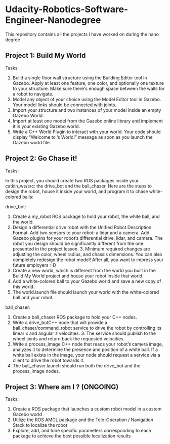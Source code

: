 # Udacity-Robotics-Software-Engineer-Nanodegree

This repository contains all the projects I have worked on during the nano degree

## Project 1: Build My World

Tasks: 
   1. Build a single floor wall structure using the Building Editor tool in Gazebo. Apply at least one feature, one color, and optionally one texture to your structure. Make sure there's enough space between the walls for a robot to navigate.
   2. Model any object of your choice using the Model Editor tool in Gazebo. Your model links should be connected with joints.
   3. Import your structure and two instances of your model inside an empty Gazebo World.
   4. Import at least one model from the Gazebo online library and implement it in your existing Gazebo world.
   5. Write a C++ World Plugin to interact with your world. Your code should display “Welcome to ’s World!” message as soon as you launch the Gazebo world file.

## Project 2: Go Chase it!

Tasks: 

In this project, you should create two ROS packages inside your catkin_ws/src: the drive_bot and the ball_chaser. Here are the steps to design the robot, house it inside your world, and program it to chase white-colored balls:

drive_bot:
    
1. Create a my_robot ROS package to hold your robot, the white ball, and the world.
2. Design a differential drive robot with the Unified Robot Description Format. Add two sensors to your robot: a lidar and a camera. Add Gazebo plugins for your robot’s differential drive, lidar, and camera. The robot you design should be significantly different from the one presented in the project lesson. 3. Minimum required changes are adjusting the color, wheel radius, and chassis dimensions. You can also completely redesign the robot model! After all, you want to impress your future employers :-D
4. Create a new world, which is different from the world you built in the Build My World project and house your robot inside that world.
5. Add a white-colored ball to your Gazebo world and save a new copy of this world.
6. The world.launch file should launch your world with the white-colored ball and your robot.

ball_chaser:
    
1. Create a ball_chaser ROS package to hold your C++ nodes.
2. Write a drive_botC++ node that will provide a ball_chaser/command_robot service to drive the robot by controlling its linear x and angular z velocities. 3. The service should publish to the wheel joints and return back the requested velocities.
4. Write a process_image C++ node that reads your robot’s camera image, analyzes it to determine the presence and position of a white ball. If a white ball exists in the image, your node should request a service via a client to drive the robot towards it.
5. The ball_chaser.launch should run both the drive_bot and the process_image nodes.


## Project 3: Where am I ? (ONGOING)

Tasks: 

1. Create a ROS package that launches a custom robot model in a custom Gazebo world
2. Utilize the ROS AMCL package and the Tele-Operation / Navigation Stack to localize the robot
3. Explore, add, and tune specific parameters corresponding to each package to achieve the best possible localization results


